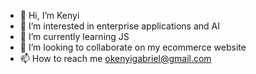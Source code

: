- 👋 Hi, I’m Kenyi
- 👀 I’m interested in enterprise applications and AI
- 🌱 I’m currently learning JS
- 💞️ I’m looking to collaborate on my ecommerce website 
- 📫 How to reach me okenyigabriel@gmail.com

<!---
KenyiNorth/KenyiNorth is a ✨ special ✨ repository because its `README.md` (this file) appears on your GitHub profile.
You can click the Preview link to take a look at your changes.
--->
